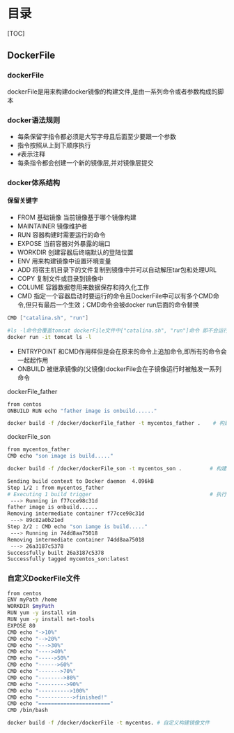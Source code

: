 # 目录

[TOC]

## DockerFile

### dockerFile

dockerFile是用来构建docker镜像的构建文件,是由一系列命令或者参数构成的脚本

### docker语法规则

- 每条保留字指令都必须是大写字母且后面至少要跟一个参数
- 指令按照从上到下顺序执行
- `#`表示注释
- 每条指令都会创建一个新的镜像层,并对镜像层提交

### docker体系结构

#### 保留关键字

- FROM                     基础镜像  当前镜像基于哪个镜像构建
- MAINTAINER         镜像维护者
- RUN                        容器构建时需要运行的命令
- EXPOSE                 当前容器对外暴露的端口
- WORKDIR              创建容器后终端默认的登陆位置
- ENV                        用来构建镜像中设置环境变量
- ADD                       将宿主机目录下的文件复制到镜像中并可以自动解压tar包和处理URL
- COPY                     复制文件或目录到镜像中
- COLUME              容器数据卷用来数据保存和持久化工作
- CMD                      指定一个容器启动时要运行的命令且DockerFile中可以有多个CMD命令,但只有最后一个生效；CMD命令会被docker  run后面的命令替换

```java
CMD ["catalina.sh", "run"]
```

```bash
#ls -l命令会覆盖tomcat dockerFile文件中["catalina.sh", "run"]命令 即不会运行tomcat容器只会进入到容器中执行ls -l命令
docker run -it tomcat ls -l 
```

- ENTRYPOINT     和CMD作用样但是会在原来的命令上追加命令,即所有的命令会一起起作用
- ONBUILD        被继承镜像的(父镜像)dockerFile会在子镜像运行时被触发一系列命令

dockerFile_father

```bash
from centos
ONBUILD RUN echo "father image is onbuild......"
```

```bash
docker build -f /docker/dockerFile_father -t mycentos_father .    # 构建父镜像
```

dockerFile_son

```bash
from mycentos_father
CMD echo "son image is build....."
```

```bash
docker build -f /docker/dockerFile_son -t mycentos_son .         # 构建子镜像
```

```bash
Sending build context to Docker daemon  4.096kB
Step 1/2 : from mycentos_father
# Executing 1 build trigger                                      # 执行了一个触发器
 ---> Running in f77cce98c31d
father image is onbuild......
Removing intermediate container f77cce98c31d
 ---> 89c82a0b21ed
Step 2/2 : CMD echo "son iamge is build....."
 ---> Running in 74dd8aa75018
Removing intermediate container 74dd8aa75018
 ---> 26a3187c5378
Successfully built 26a3187c5378
Successfully tagged mycentos_son:latest
```

### 自定义DockerFile文件

```bash
from centos
ENV myPath /home
WORKDIR $myPath
RUN yum -y install vim
RUN yum -y install net-tools
EXPOSE 80
CMD echo "->10%"
CMD echo "-->20%"
CMD echo "--->30%"
CMD echo "---->40%"
CMD echo "----->50%"
CMD echo "------>60%"
CMD echo "------->70%"
CMD echo "-------->80%"
CMD echo "--------->90%"
CMD echo "---------->100%"
CMD echo "----------->finished!"
CMD echo "======================="
CMD /bin/bash
```

```bash
docker build -f /docker/dockerFile -t mycentos. # 自定义构建镜像文件
```

























